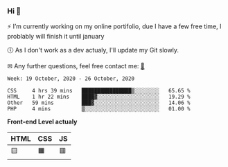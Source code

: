 ### Hi 👋

⚡ I’m currently working on my online portifolio, due I have a few free time, I problably will finish it until january

🕔 As I don't work as a dev actualy, I'll update my Git slowly.

✉ Any further questions, feel free contact me: <a href="mailto:contato@gustavocruz.dev.br"> 📩 </a>


<!--START_SECTION:waka-->
```text
Week: 19 October, 2020 - 26 October, 2020

CSS     4 hrs 39 mins   ████████████████▒░░░░░░░░   65.65 % 
HTML    1 hr 22 mins    ████▓░░░░░░░░░░░░░░░░░░░░   19.29 % 
Other   59 mins         ███▓░░░░░░░░░░░░░░░░░░░░░   14.06 % 
PHP     4 mins          ▒░░░░░░░░░░░░░░░░░░░░░░░░   01.00 % 
```
<!--END_SECTION:waka-->


**Front-end Level actualy**

|HTML|CSS|JS|
|----|---|--|
|🟨 |🟧 |🟥| 





<!--
**Gusttavohsc/gusttavohsc** is a ✨ _special_ ✨ repository because its `README.md` (this file) appears on your GitHub profile.

Here are some ideas to get you started:

🔭 I’m currently working on my online portifolio, due I have a few free time, I problably will finish it until january
🌱 I’m currently learning Front-end
- 👯 I’m looking to collaborate on ...
- 🤔 I’m looking for help with ...
- 💬 Ask me about ...
- 📫 How to reach me: ...
- 😄 Pronouns: ...
- ⚡ Fun fact: ...
-->
